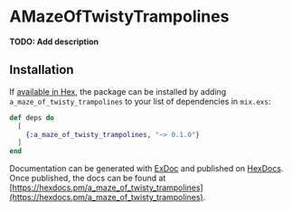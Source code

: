 # AMazeOfTwistyTrampolines

**TODO: Add description**

## Installation

If [available in Hex](https://hex.pm/docs/publish), the package can be installed
by adding `a_maze_of_twisty_trampolines` to your list of dependencies in `mix.exs`:

```elixir
def deps do
  [
    {:a_maze_of_twisty_trampolines, "~> 0.1.0"}
  ]
end
```

Documentation can be generated with [ExDoc](https://github.com/elixir-lang/ex_doc)
and published on [HexDocs](https://hexdocs.pm). Once published, the docs can
be found at [https://hexdocs.pm/a_maze_of_twisty_trampolines](https://hexdocs.pm/a_maze_of_twisty_trampolines).

